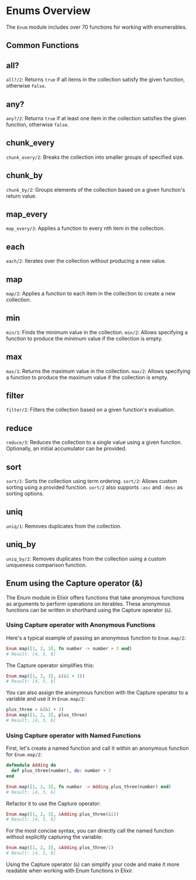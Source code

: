 # Enums Overview
The `Enum` module includes over 70 functions for working with enumerables.
## Common Functions
## all?
`all?/2`: Returns `true` if all items in the collection satisfy the given function, otherwise `false`.

## any?
`any?/2`: Returns `true` if at least one item in the collection satisfies the given function, otherwise `false`.

## chunk_every
`chunk_every/2`: Breaks the collection into smaller groups of specified size.

## chunk_by
`chunk_by/2`: Groups elements of the collection based on a given function's return value.

## map_every
`map_every/3`: Applies a function to every nth item in the collection.

## each
`each/2`: Iterates over the collection without producing a new value.

## map
`map/2`: Applies a function to each item in the collection to create a new collection.

## min
`min/1`: Finds the minimum value in the collection.
`min/2`: Allows specifying a function to produce the minimum value if the collection is empty.

## max
`max/1`: Returns the maximum value in the collection.
`max/2`: Allows specifying a function to produce the maximum value if the collection is empty.

## filter
`filter/2`: Filters the collection based on a given function's evaluation.

## reduce
`reduce/3`: Reduces the collection to a single value using a given function.
Optionally, an initial accumulator can be provided.

## sort
`sort/1`: Sorts the collection using term ordering.
`sort/2`: Allows custom sorting using a provided function.
`sort/2` also supports `:asc` and `:desc` as sorting options.

## uniq
`uniq/1`: Removes duplicates from the collection.

## uniq_by
`uniq_by/2`: Removes duplicates from the collection using a custom uniqueness comparison function.

## Enum using the Capture operator (&)
The Enum module in Elixir offers functions that take anonymous functions as arguments to perform operations on iterables. These anonymous functions can be written in shorthand using the Capture operator (`&`).

### Using Capture operator with Anonymous Functions
Here's a typical example of passing an anonymous function to `Enum.map/2`:

```elixir
Enum.map([1, 2, 3], fn number -> number + 3 end)
# Result: [4, 5, 6]
```

The Capture operator simplifies this:

```elixir
Enum.map([1, 2, 3], &(&1 + 3))
# Result: [4, 5, 6]
```

You can also assign the anonymous function with the Capture operator to a variable and use it in `Enum.map/2`:

```elixir
plus_three = &(&1 + 3)
Enum.map([1, 2, 3], plus_three)
# Result: [4, 5, 6]
```

### Using Capture operator with Named Functions
First, let's create a named function and call it within an anonymous function for `Enum.map/2`:

```elixir
defmodule Adding do
  def plus_three(number), do: number + 3
end

Enum.map([1, 2, 3], fn number -> Adding.plus_three(number) end)
# Result: [4, 5, 6]
```

Refactor it to use the Capture operator:

```elixir
Enum.map([1, 2, 3], &Adding.plus_three(&1))
# Result: [4, 5, 6]
```

For the most concise syntax, you can directly call the named function without explicitly capturing the variable:

```elixir
Enum.map([1, 2, 3], &Adding.plus_three/1)
# Result: [4, 5, 6]
```

Using the Capture operator (`&`) can simplify your code and make it more readable when working with Enum functions in Elixir.